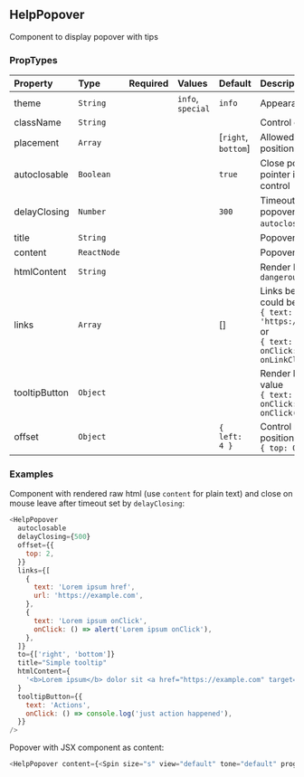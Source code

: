 ## HelpPopover

Component to display popover with tips

### PropTypes

| Property      | Type        | Required | Values            | Default             | Description                                                                                                                                      |
| :------------ | :---------- | :------- | :---------------- | :------------------ | :----------------------------------------------------------------------------------------------------------------------------------------------- |
| theme         | `String`    |          | `info`, `special` | `info`              | Appearance                                                                                                                                       |
| className     | `String`    |          |                   |                     | Control class name                                                                                                                               |
| placement     | `Array`     |          |                   | [`right`, `bottom`] | Allowed popover positions                                                                                                                        |
| autoclosable  | `Boolean`   |          |                   | `true`              | Close popover when pointer is outside of control                                                                                                 |
| delayClosing  | `Number`    |          |                   | `300`               | Timeout before closing popover (see `autoclosable`)                                                                                              |
| title         | `String`    |          |                   |                     | Popover title                                                                                                                                    |
| content       | `ReactNode` |          |                   |                     | Popover content                                                                                                                                  |
| htmlContent   | `String`    |          |                   |                     | Render HTML via `dangerouslySetInnerHTML`                                                                                                        |
| links         | `Array`     |          |                   | []                  | Links below content, could be <br/> `{ text: 'Link 1', href: 'https://example.com'}` or <br/> `{ text: 'Link 2', onClick: () => onLinkClick() }` |
| tooltipButton | `Object`    |          |                   |                     | Render button with this value <br/> `{ text: 'Button', onClick: () => onClick() }`                                                               |
| offset        | `Object`    |          |                   | `{ left: 4 }`       | Control popup toggle position offset <br/> `{ top: 0, left: 0 }`                                                                                 |

### Examples

Component with rendered raw html (use `content` for plain text) and close on mouse leave after timeout set by `delayClosing`:

```js
<HelpPopover
  autoclosable
  delayClosing={500}
  offset={{
    top: 2,
  }}
  links={[
    {
      text: 'Lorem ipsum href',
      url: 'https://example.com',
    },
    {
      text: 'Lorem ipsum onClick',
      onClick: () => alert('Lorem ipsum onClick'),
    },
  ]}
  to={['right', 'bottom']}
  title="Simple tooltip"
  htmlContent={
    '<b>Lorem ipsum</b> dolor sit <a href="https://example.com" target="_blank">amet</a>, at scelerisque suspendisse'
  }
  tooltipButton={{
    text: 'Actions',
    onClick: () => console.log('just action happened'),
  }}
/>
```

Popover with JSX component as content:

```js
<HelpPopover content={<Spin size="s" view="default" tone="default" progress />} />
```
